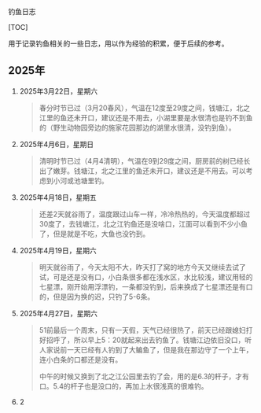 钓鱼日志

[TOC]

用于记录钓鱼相关的一些日志，用以作为经验的积累，便于后续的参考。

## 2025年

1. 2025年3月22日，星期六

   > 春分时节已过（3月20春风），气温在12度至29度之间，钱塘江，北之江里的鱼还未开口，建议还是不用去，小湖里要是水很清也是钓不到鱼的（野生动物园旁边的施家花园那边的湖里水很清，没钓到鱼）。

2. 2025年4月6日，星期日

   > 清明时节已过（4月4清明），气温在9到29度之间，厨房前的树已经长出了嫩芽。钱塘江，北之江里的鱼还未开口，建议还是不用去。可以考虑到小河或池塘里钓。

3. 2025年4月18日，星期五

   > 还差2天就谷雨了，温度跟过山车一样，冷冷热热的，今天温度都超过30度了，去钱塘江，北之江钓鱼还是没啥口，江面可以看到不少小鱼了，但是就是不吃，大鱼也没钓到。

4. 2025年4月19日，星期六

   > 明天就谷雨了，今天太阳不大，昨天打了窝的地方今天又继续去试了试，可是还是没有口，小白条很多都在浅水区，水比较浅，建议用轻的七星漂，刚开始用浮漂钓，一条都没钓到，后来换成了七星漂还是有口的，但是因为换的迟，只钓了5-6条。

5. 2025年4月27日，星期六

   > 51前最后一个周末，只有一天假，天气已经很热了，前天已经跟媳妇打好招呼了，所以早上5：20就起来出去钓鱼了。钱塘江边依旧没口，听人家说前一天已经有人钓到了大鳊鱼了，但是我在那边守了一个上午，连小白条的口都还是没有。
   >
   > 中午的时候又换到了北之江公园里去钓了会，用的是6.3的杆子，才有口。5.4的杆子也是没口的，再加上水很浅真的很难钓。

2. 2